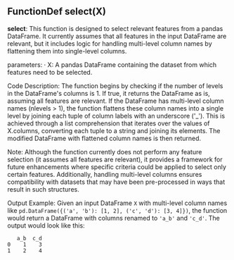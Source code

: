 ## FunctionDef select(X)
**select**: This function is designed to select relevant features from a pandas DataFrame. It currently assumes that all features in the input DataFrame are relevant, but it includes logic for handling multi-level column names by flattening them into single-level columns.

parameters:
· X: A pandas DataFrame containing the dataset from which features need to be selected.

Code Description: The function begins by checking if the number of levels in the DataFrame's columns is 1. If true, it returns the DataFrame as is, assuming all features are relevant. If the DataFrame has multi-level column names (nlevels > 1), the function flattens these column names into a single level by joining each tuple of column labels with an underscore ('_'). This is achieved through a list comprehension that iterates over the values of X.columns, converting each tuple to a string and joining its elements. The modified DataFrame with flattened column names is then returned.

Note: Although the function currently does not perform any feature selection (it assumes all features are relevant), it provides a framework for future enhancements where specific criteria could be applied to select only certain features. Additionally, handling multi-level columns ensures compatibility with datasets that may have been pre-processed in ways that result in such structures.

Output Example: Given an input DataFrame `X` with multi-level column names like `pd.DataFrame({('a', 'b'): [1, 2], ('c', 'd'): [3, 4]})`, the function would return a DataFrame with columns renamed to `'a_b'` and `'c_d'`. The output would look like this:

```
   a_b  c_d
0    1    3
1    2    4
```
